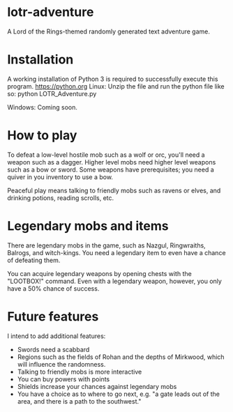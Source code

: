 # lotr-adventure
A Lord of the Rings-themed randomly generated text adventure game.

# Installation
A working installation of Python 3 is required to successfully execute this program. https://python.org
Linux:
  Unzip the file and run the python file like so:
  python LOTR_Adventure.py
  
Windows:
  Coming soon.
# How to play
To defeat a low-level hostile mob such as a wolf or orc, you'll need a weapon such as a dagger.
Higher level mobs need higher level weapons such as a bow or sword.
Some weapons have prerequisites; you need a quiver in you inventory to use a bow.

Peaceful play means talking to friendly mobs such as ravens or elves, and drinking potions, reading scrolls, etc.

# Legendary mobs and items
There are legendary mobs in the game, such as Nazgul, Ringwraiths, Balrogs, and witch-kings. You need a legendary item to even have a chance of defeating them.

You can acquire legendary weapons by opening chests with the "LOOTBOX!" command.
Even with a legendary weapon, however, you only have  a 50% chance of success.

# Future features
I intend to add additional features:
- Swords need a scabbard
- Regions such as the fields of Rohan and the depths of Mirkwood, which will influence the randomness.
- Talking to friendly mobs is more interactive
- You can buy powers with points
- Shields increase your chances against legendary mobs
- You have a choice as to where to go next, e.g. "a gate leads out of the area, and there is a path to the southwest."
